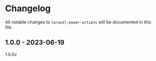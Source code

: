 # Changelog

All notable changes to `laravel-power-actions` will be documented in this file.

## 1.0.0 - 2023-06-19

1.0.0v
